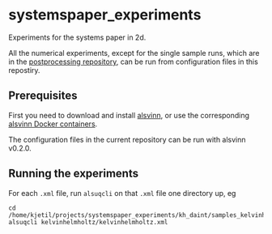 # systemspaper_experiments
Experiments for the systems paper in 2d.

All the numerical experiments, except for the single sample runs, which are in the [postprocessing repository](https://github.com/kjetil-lye/statistical_systems_paper_experiments), can be run from configuration files in this repostiry.

## Prerequisites
First you need to download and install [alsvinn](https://alsvinn.github.io/alsvinn), or use the corresponding [alsvinn Docker containers](https://cloud.docker.com/u/alsvinn/repository/docker/alsvinn/alsvinn_cuda_git).

The configuration files in the current repository can be run with alsvinn v0.2.0.

## Running the experiments

For each ```.xml``` file, run ```alsuqcli``` on that ```.xml``` file one directory up, eg

    cd /home/kjetil/projects/systemspaper_experiments/kh_daint/samples_kelvinhelmholtz_0.1_1024
    alsuqcli kelvinhelmholtz/kelvinhelmholtz.xml



